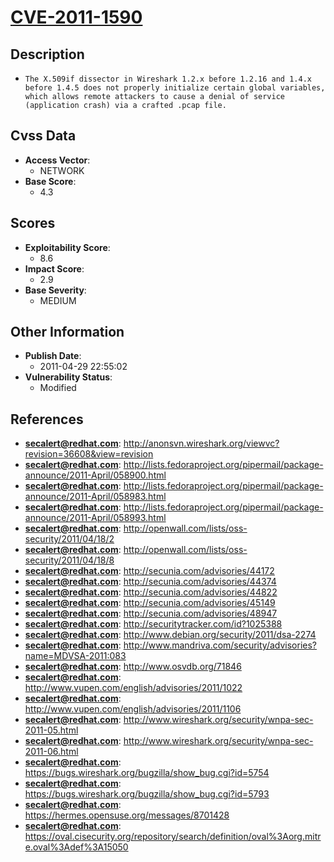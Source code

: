 
# [CVE-2011-1590](https://cve.mitre.org/cgi-bin/cvename.cgi?name=CVE-2011-1590)

## Description

- `The X.509if dissector in Wireshark 1.2.x before 1.2.16 and 1.4.x before 1.4.5 does not properly initialize certain global variables, which allows remote attackers to cause a denial of service (application crash) via a crafted .pcap file.`

## Cvss Data

- **Access Vector**:
  - NETWORK
- **Base Score**:
  - 4.3

## Scores

- **Exploitability Score**:
  - 8.6
- **Impact Score**:
  - 2.9
- **Base Severity**:
  - MEDIUM

## Other Information

- **Publish Date**:
  - 2011-04-29 22:55:02
- **Vulnerability Status**:
  - Modified

## References

- **secalert@redhat.com**: http://anonsvn.wireshark.org/viewvc?revision=36608&view=revision
- **secalert@redhat.com**: http://lists.fedoraproject.org/pipermail/package-announce/2011-April/058900.html
- **secalert@redhat.com**: http://lists.fedoraproject.org/pipermail/package-announce/2011-April/058983.html
- **secalert@redhat.com**: http://lists.fedoraproject.org/pipermail/package-announce/2011-April/058993.html
- **secalert@redhat.com**: http://openwall.com/lists/oss-security/2011/04/18/2
- **secalert@redhat.com**: http://openwall.com/lists/oss-security/2011/04/18/8
- **secalert@redhat.com**: http://secunia.com/advisories/44172
- **secalert@redhat.com**: http://secunia.com/advisories/44374
- **secalert@redhat.com**: http://secunia.com/advisories/44822
- **secalert@redhat.com**: http://secunia.com/advisories/45149
- **secalert@redhat.com**: http://secunia.com/advisories/48947
- **secalert@redhat.com**: http://securitytracker.com/id?1025388
- **secalert@redhat.com**: http://www.debian.org/security/2011/dsa-2274
- **secalert@redhat.com**: http://www.mandriva.com/security/advisories?name=MDVSA-2011:083
- **secalert@redhat.com**: http://www.osvdb.org/71846
- **secalert@redhat.com**: http://www.vupen.com/english/advisories/2011/1022
- **secalert@redhat.com**: http://www.vupen.com/english/advisories/2011/1106
- **secalert@redhat.com**: http://www.wireshark.org/security/wnpa-sec-2011-05.html
- **secalert@redhat.com**: http://www.wireshark.org/security/wnpa-sec-2011-06.html
- **secalert@redhat.com**: https://bugs.wireshark.org/bugzilla/show_bug.cgi?id=5754
- **secalert@redhat.com**: https://bugs.wireshark.org/bugzilla/show_bug.cgi?id=5793
- **secalert@redhat.com**: https://hermes.opensuse.org/messages/8701428
- **secalert@redhat.com**: https://oval.cisecurity.org/repository/search/definition/oval%3Aorg.mitre.oval%3Adef%3A15050
